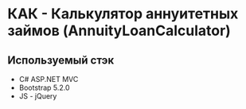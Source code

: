 # КАК - Калькулятор аннуитетных займов (AnnuityLoanCalculator)

## Используемый стэк 
- C# ASP.NET MVC 
- Bootstrap 5.2.0
- JS - jQuery
